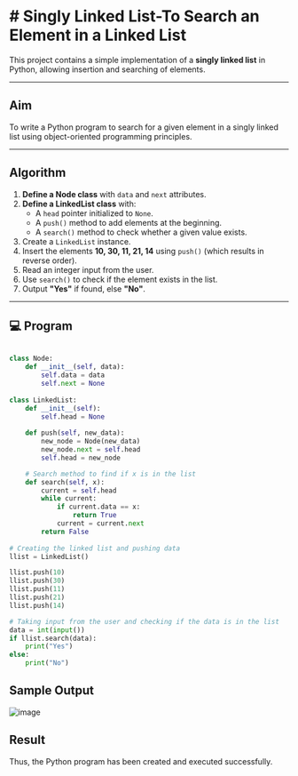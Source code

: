 # #  Singly Linked List-To Search an Element in a Linked List

This project contains a simple implementation of a **singly linked list** in Python, allowing insertion and searching of elements.

---

##  Aim

To write a Python program to search for a given element in a singly linked list using object-oriented programming principles.

---

##  Algorithm

1. **Define a Node class** with `data` and `next` attributes.
2. **Define a LinkedList class** with:
   - A `head` pointer initialized to `None`.
   - A `push()` method to add elements at the beginning.
   - A `search()` method to check whether a given value exists.
3. Create a `LinkedList` instance.
4. Insert the elements **10, 30, 11, 21, 14** using `push()` (which results in reverse order).
5. Read an integer input from the user.
6. Use `search()` to check if the element exists in the list.
7. Output **"Yes"** if found, else **"No"**.

---

## 💻 Program

```python

class Node:
    def __init__(self, data):
        self.data = data
        self.next = None
 
class LinkedList:
    def __init__(self):
        self.head = None
 
    def push(self, new_data):
        new_node = Node(new_data)
        new_node.next = self.head
        self.head = new_node

    # Search method to find if x is in the list
    def search(self, x):
        current = self.head
        while current:
            if current.data == x:
                return True
            current = current.next
        return False
 
# Creating the linked list and pushing data
llist = LinkedList()

llist.push(10)
llist.push(30)
llist.push(11)
llist.push(21)
llist.push(14)

# Taking input from the user and checking if the data is in the list
data = int(input())
if llist.search(data):
    print("Yes")
else:
    print("No")
```

## Sample Output

![image](https://github.com/user-attachments/assets/a3f80723-2281-4dec-b262-f9085327f0c0)


## Result

Thus, the Python program has been created and executed successfully.
